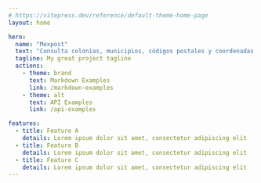 ```yaml
---
# https://vitepress.dev/reference/default-theme-home-page
layout: home

hero:
  name: "Mexpost"
  text: "Consulta colonias, municipios, códigos postales y coordenadas."
  tagline: My great project tagline
  actions:
    - theme: brand
      text: Markdown Examples
      link: /markdown-examples
    - theme: alt
      text: API Examples
      link: /api-examples

features:
  - title: Feature A
    details: Lorem ipsum dolor sit amet, consectetur adipiscing elit
  - title: Feature B
    details: Lorem ipsum dolor sit amet, consectetur adipiscing elit
  - title: Feature C
    details: Lorem ipsum dolor sit amet, consectetur adipiscing elit
---
```


